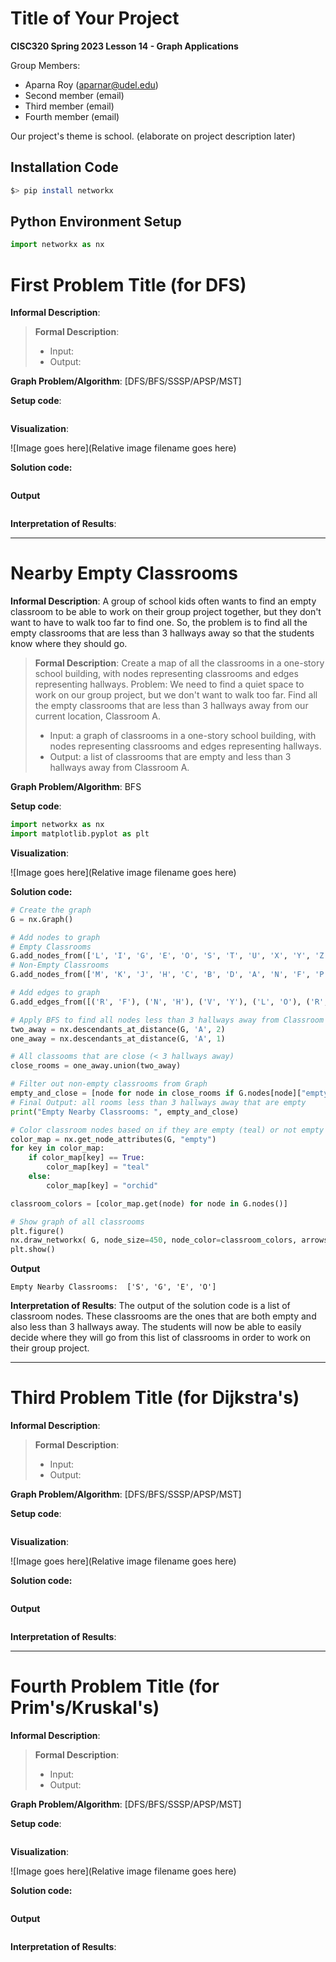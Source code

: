 # Title of Your Project

**CISC320 Spring 2023 Lesson 14 - Graph Applications**

Group Members:

- Aparna Roy (aparnar@udel.edu)
- Second member (email)
- Third member (email)
- Fourth member (email)

Our project's theme is school. (elaborate on project description later)

## Installation Code

```sh
$> pip install networkx
```

## Python Environment Setup

```python
import networkx as nx
```

# First Problem Title (for DFS)

**Informal Description**:

> **Formal Description**:
>
> - Input:
> - Output:

**Graph Problem/Algorithm**: [DFS/BFS/SSSP/APSP/MST]

**Setup code**:

```python

```

**Visualization**:

![Image goes here](Relative image filename goes here)

**Solution code:**

```python

```

**Output**

```

```

**Interpretation of Results**:

---

# Nearby Empty Classrooms

**Informal Description**:
A group of school kids often wants to find an empty classroom to be able to work on their group project together, but they don't want to have to walk too far to find one. So, the problem is to find all the empty classrooms that are less than 3 hallways away so that the students know where they should go.

> **Formal Description**:
> Create a map of all the classrooms in a one-story school building, with nodes representing classrooms and edges representing hallways.
> Problem: We need to find a quiet space to work on our group project, but we don't want to walk too far.
> Find all the empty classrooms that are less than 3 hallways away from our current location, Classroom A.
>
> - Input: a graph of classrooms in a one-story school building, with nodes representing classrooms and edges representing hallways.
> - Output: a list of classrooms that are empty and less than 3 hallways away from Classroom A.

**Graph Problem/Algorithm**: BFS

**Setup code**:

```python
import networkx as nx
import matplotlib.pyplot as plt
```

**Visualization**:

![Image goes here](Relative image filename goes here)

**Solution code:**

```python
# Create the graph
G = nx.Graph()

# Add nodes to graph
# Empty Classrooms
G.add_nodes_from(['L', 'I', 'G', 'E', 'O', 'S', 'T', 'U', 'X', 'Y', 'Z'], empty=True)
# Non-Empty Classrooms
G.add_nodes_from(['M', 'K', 'J', 'H', 'C', 'B', 'D', 'A', 'N', 'F', 'P', 'Q', 'R', 'V', 'W'], empty=False)

# Add edges to graph
G.add_edges_from([('R', 'F'), ('N', 'H'), ('V', 'Y'), ('L', 'O'), ('R', 'M'), ('B', 'W'), ('M', 'L'), ('M', 'H'), ('M', 'I'), ('L', 'I'), ('L', 'K'), ('K', 'I'), ('K', 'J'), ('K', 'H'), ('J', 'I'), ('J', 'H'), ('I', 'H'), ('H', 'G'), ('H', 'C'), ('H', 'B'), ('G', 'C'), ('B', 'C'), ('C', 'D'), ('C', 'A'), ('B', 'A'), ('A', 'D'), ('D', 'E'), ('D', 'F'), ('A', 'F'), ('A', 'E'), ('E', 'F'), ('A', 'N'), ('A', 'P'), ('N', 'O'), ('F', 'O'), ('N', 'Q'), ('F', 'P'), ('P', 'Q'), ('O', 'Q'), ('P', 'R'), ('P', 'S'), ('Q', 'S'), ('R', 'T'), ('S', 'T'), ('S', 'V'), ('S', 'Z'), ('T', 'U'), ('T', 'V'), ('V', 'X'), ('V', 'W'), ('W', 'Y'), ('X', 'Y'), ('Y', 'Z')])

# Apply BFS to find all nodes less than 3 hallways away from Classroom A
two_away = nx.descendants_at_distance(G, 'A', 2)
one_away = nx.descendants_at_distance(G, 'A', 1)

# All classooms that are close (< 3 hallways away)
close_rooms = one_away.union(two_away)

# Filter out non-empty classrooms from Graph
empty_and_close = [node for node in close_rooms if G.nodes[node]["empty"] == True]
# Final Output: all rooms less than 3 hallways away that are empty
print("Empty Nearby Classrooms: ", empty_and_close)

# Color classroom nodes based on if they are empty (teal) or not empty (orchid color)
color_map = nx.get_node_attributes(G, "empty")
for key in color_map:
    if color_map[key] == True:
        color_map[key] = "teal"
    else:
        color_map[key] = "orchid"

classroom_colors = [color_map.get(node) for node in G.nodes()]

# Show graph of all classrooms
plt.figure()
nx.draw_networkx( G, node_size=450, node_color=classroom_colors, arrows=False, with_labels=True)
plt.show()
```

**Output**

```
Empty Nearby Classrooms:  ['S', 'G', 'E', 'O']
```

**Interpretation of Results**:
The output of the solution code is a list of classroom nodes. These classrooms are the ones that are both empty and also less than 3 hallways away. The students will now be able to easily decide where they will go from this list of classrooms in order to work on their group project.

---

# Third Problem Title (for Dijkstra's)

**Informal Description**:

> **Formal Description**:
>
> - Input:
> - Output:

**Graph Problem/Algorithm**: [DFS/BFS/SSSP/APSP/MST]

**Setup code**:

```python

```

**Visualization**:

![Image goes here](Relative image filename goes here)

**Solution code:**

```python

```

**Output**

```

```

**Interpretation of Results**:

---

# Fourth Problem Title (for Prim's/Kruskal's)

**Informal Description**:

> **Formal Description**:
>
> - Input:
> - Output:

**Graph Problem/Algorithm**: [DFS/BFS/SSSP/APSP/MST]

**Setup code**:

```python

```

**Visualization**:

![Image goes here](Relative image filename goes here)

**Solution code:**

```python

```

**Output**

```

```

**Interpretation of Results**:
